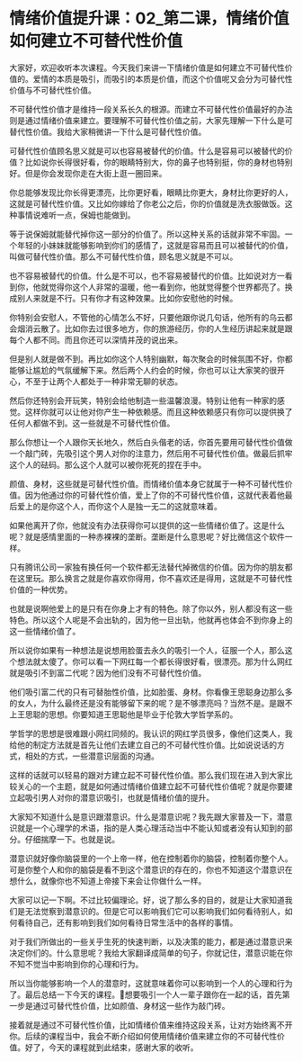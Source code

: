 # 情绪价值提升课：02_第二课，情绪价值如何建立不可替代性价值

大家好，欢迎收听本次课程。今天我们来讲一下情绪价值是如何建立不可替代性价值的。爱情的本质是吸引，而吸引的本质是价值，而这个价值呢又会分为可替代性价值与不可替代性价值。

不可替代性价值才是维持一段关系长久的根源。而建立不可替代性价值最好的办法则是通过情绪价值来建立。要理解不可替代性价值之前，大家先理解一下什么是可替代性价值。我给大家稍微讲一下什么是可替代性价值。

可替代性价值顾名思义就是可以也容易被替代的价值。什么是容易可以被替代的价值？比如说你长得很好看，你的眼睛特别大，你的鼻子也特别挺，你的身材也特别好。但是你会发现你走在大街上逛一圈回来。

你总能够发现比你长得更漂亮，比你更好看，眼睛比你更大，身材比你更好的人，这就是可替代性价值。又比如你嫁给了你老公之后，你的价值就是洗衣服做饭。这种事情说难听一点，保姆也能做到。

等于说保姆就能替代掉你这一部分的价值了。所以这种关系的话就非常不牢固。一个年轻的小妹妹就能够影响到你们的感情了，这就是容易而且可以被替代的价值，叫做可替代性价值。那么不可替代性价值，顾名思义就是不可以。

也不容易被替代的价值。什么是不可以，也不容易被替代的价值。比如说对方一看到你，他就觉得你这个人非常的温暖，他一看到你，他就觉得整个世界都亮了。换成别人来就是不行。只有你才有这种效果。比如你安慰他的时候。

你特别会安慰人，不管他的心情怎么不好，只要他跟你说几句话，他所有的乌云都会烟消云散了。比如你去过很多地方，你的旅游经历，你的人生经历讲起来就是跟每个人都不同。而且你还可以深情并茂的说出来。

但是别人就是做不到。再比如你这个人特别幽默，每次聚会的时候氛围不好，你都能够让尴尬的气氛缓解下来。然后两个人约会的时候，你也可以让大家笑的很开心，不至于让两个人都处于一种非常无聊的状态。

然后你还特别会开玩笑，特别会给他制造一些温馨浪漫。特别让他有一种家的感觉。这样你就可以让他对你产生一种依赖感。而且这种依赖感只有你可以提供换了任何人都做不到。这一些就是不可替代性价值。

那么你想让一个人跟你天长地久，然后白头偕老的话，你首先要用可替代性价值做一个敲门砖，先吸引这个男人对你的注意力，然后用不可替代性价值。做最后抓牢这个人的砝码。那么这个人就可以被你死死的捏在手中。

颜值、身材，这些就是可替代性价值。而情绪价值本身它就属于一种不可替代性价值。因为他通过你的可替代性价值，爱上了你的不可替代性价值，这就代表着他最后爱上的是你这个人，而你这个人是独一无二的这就意味着。

如果他离开了你，他就没有办法获得你可以提供的这一些情绪价值了。这是什么呢？就是感情里面的一种赤裸裸的垄断。垄断是什么意思呢？好比微信这个软件一样。

只有腾讯公司一家独有换任何一个软件都无法替代掉微信的价值。因为你的朋友都在这里玩。那么换言之就是你喜欢你得用，你不喜欢还是得用，这就是不可替代性价值的一种优势。

也就是说啊他爱上的是只有在你身上才有的特色。除了你以外，别人都没有这一些特色。所以这个人呢是不会出轨的，因为他一旦出轨，他就再也体会不到你身上的这一些情绪价值了。

所以说你如果有一种想法是说想用脸蛋去永久的吸引一个人，征服一个人，那么这个想法就太傻了。你可以看一下网红每一个都长得很好看，很漂亮。那为什么网红就是吸引不到富二代呢？因为他们没有不可替代性价值。

他们吸引富二代的只有可替胎性价值，比如脸蛋、身材。你看像王思聪身边那么多的女人，为什么最终还是没有能够留下来的呢？是不够漂亮吗？当然不是。是跟不上王思聪的思想。你要知道王思聪他是毕业于伦敦大学哲学系的。

学哲学的思想是很难跟小网红同频的。我认识的网红学员很多，像他们这类人，我给他的制定方法就是首先让他们去建立自己的不可替代性价值。比如说说话的方式，相处的方式，一些潜意识层面的沟通。

这样的话就可以轻易的跟对方建立起不可替代性价值。那么我们现在进入到大家比较关心的一个主题，就是如何通过情绪价值建立起不可替代性价值呢？就是你要建立起吸引男人对你的潜意识吸引，也就是情绪价值的提升。

大家知不知道什么是意识跟潜意识。什么是潜意识呢？我先跟大家普及一下，潜意识就是一个心理学的术语，指的是人类心理活动当中不能认知或者没有认知到的部分。仔细揣摩一下。也就是说。

潜意识就好像你脑袋里的一个上帝一样，他在控制着你的脑袋，控制着你整个人。可是你整个人和你的脑袋是看不到这个潜意识的存在的，你也不知道这个潜意识在想什么，就像你也不知道上帝接下来会让你做什么一样。

大家可以记一下啊。不过比较偏理论。好，说了那么多的目的，就是让大家知道我们是无法觉察到潜意识的。但是它可以影响我们它可以影响我们如何看待别人，如何看待自己，还有影响到我们如何看待日常生活中的各样的事情。

对于我们所做出的一些关乎生死的快速判断，以及决策的能力，都是通过潜意识来决定你们的。什么意思呢？我给大家翻译成简单的句子，你就记住，潜意识能在你不知不觉当中影响到你的心理和行为。

所以当你能够影响一个人的潜意时，这就意味着你可以影响到一个人的心理和行为了。最后总结一下今天的课程。🎼想要吸引一个人一辈子跟你在一起的话，首先第一步是通过可替代性价值，比如颜值、身材这一些作为敲门砖。

接着就是通过不可替代性价值，比如情绪价值来维持这段关系，让对方始终离不开你。后续的课程当中，我会不断介绍如何使用情绪价值来建立你的不可替代性价值。好了，今天的课程就到此结束，感谢大家的收听。

